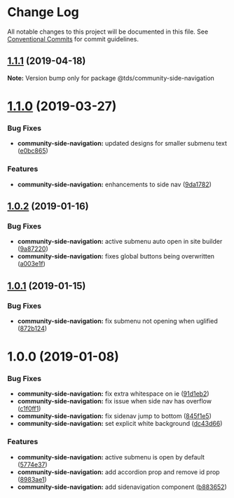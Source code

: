 # Change Log

All notable changes to this project will be documented in this file.
See [Conventional Commits](https://conventionalcommits.org) for commit guidelines.

## [1.1.1](https://github.com/telus/tds-community/compare/@tds/community-side-navigation@1.1.0...@tds/community-side-navigation@1.1.1) (2019-04-18)

**Note:** Version bump only for package @tds/community-side-navigation





# [1.1.0](https://github.com/telus/tds-community/compare/@tds/community-side-navigation@1.0.2...@tds/community-side-navigation@1.1.0) (2019-03-27)


### Bug Fixes

* **community-side-navigation:** updated designs for smaller submenu text ([e0bc865](https://github.com/telus/tds-community/commit/e0bc865))


### Features

* **community-side-navigation:** enhancements to side nav ([9da1782](https://github.com/telus/tds-community/commit/9da1782))





## [1.0.2](https://github.com/telus/tds-community/compare/@tds/community-side-navigation@1.0.1...@tds/community-side-navigation@1.0.2) (2019-01-16)

### Bug Fixes

- **community-side-navigation:** active submenu auto open in site builder ([9a87220](https://github.com/telus/tds-community/commit/9a87220))
- **community-side-navigation:** fixes global buttons being overwritten ([a003e1f](https://github.com/telus/tds-community/commit/a003e1f))

## [1.0.1](https://github.com/telus/tds-community/compare/@tds/community-side-navigation@1.0.0...@tds/community-side-navigation@1.0.1) (2019-01-15)

### Bug Fixes

- **community-side-navigation:** fix submenu not opening when uglified ([872b124](https://github.com/telus/tds-community/commit/872b124))

# 1.0.0 (2019-01-08)

### Bug Fixes

- **community-side-navigation:** fix extra whitespace on ie ([91d1eb2](https://github.com/telus/tds-community/commit/91d1eb2))
- **community-side-navigation:** fix issue when side nav has overflow ([c1f0ff1](https://github.com/telus/tds-community/commit/c1f0ff1))
- **community-side-navigation:** fix sidenav jump to bottom ([845f1e5](https://github.com/telus/tds-community/commit/845f1e5))
- **community-side-navigation:** set explicit white background ([dc43d66](https://github.com/telus/tds-community/commit/dc43d66))

### Features

- **community-side-navigation:** active submenu is open by default ([5774e37](https://github.com/telus/tds-community/commit/5774e37))
- **community-side-navigation:** add accordion prop and remove id prop ([8983ae1](https://github.com/telus/tds-community/commit/8983ae1))
- **community-side-navigation:** add sidenavigation component ([b883652](https://github.com/telus/tds-community/commit/b883652))
